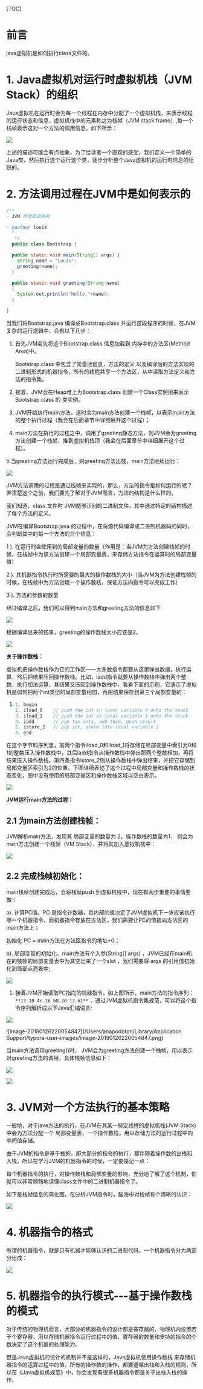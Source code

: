 [TOC]

# 前言

java虚拟机是如何执行class文件的。

# 1. Java虚拟机对运行时虚拟机栈（JVM Stack）的组织

​    Java虚拟机在运行时会为每一个线程在内存中分配了一个虚拟机栈，来表示线程的运行状态和信息，虚拟机栈中的元素称之为栈帧（JVM stack frame）,每一个栈帧表示这对一个方法的调用信息。如下所示：

![](https://ws2.sinaimg.cn/large/006tNc79gy1fzk9n6i5m9j30j10j4acx.jpg)

上述的描述可能会有点抽象，为了给读者一个直观的感受，我们定义一个简单的Java类，然后执行这个运行这个类，逐步分析整个Java虚拟机的运行时信息的组织的。

# 2.  方法调用过程在JVM中是如何表示的

```java
/**
- JVM 原理简单用例

- @author louis
  *
   */
  public class Bootstrap {

  public static void main(String[] args) {
  	String name = "Louis";
  	greeting(name);
  }

  public static void greeting(String name)
  {
  	System.out.println("Hello,"+name);
  }

}
```

当我们将Bootstrap.java 编译成Bootstrap.class 并运行这段程序的时候，在JVM复杂的运行逻辑中，会有以下几步：

1. 首先JVM会先将这个Bootstrap.class 信息加载到 内存中的方法区(Method Area)中。

    Bootstrap.class 中包含了常量池信息，方法的定义 以及编译后的方法实现的二进制形式的机器指令，所有的线程共享一个方法区，从中读取方法定义和方法的指令集。

2. 接着，JVM会在Heap堆上为Bootstrap.class 创建一个Class<Bootstrap>实例用来表示Bootstrap.class 的 类实例。

3. JVM开始执行main方法，这时会为main方法创建一个栈帧，以表示main方法的整个执行过程（我会在后面章节中详细展开这个过程）；

4. main方法在执行的过程之中，调用了greeting静态方法，则JVM会为greeting方法创建一个栈帧，推到虚拟机栈顶（我会在后面章节中详细展开这个过程）。

 5.当greeting方法运行完成后，则greeting方法出栈，main方法继续运行；

![](https://ws4.sinaimg.cn/large/006tNc79gy1fzka707nc0j30ky0gsdhl.jpg)



JVM方法调用的过程是通过栈帧来实现的，那么，方法的指令是如何运行的呢？弄清楚这个之前，我们要先了解对于JVM而言，方法的结构是什么样的。

我们知道，class 文件时 JVM能够识别的二进制文件，其中通过特定的结构描述了每个方法的定义。

JVM在编译Bootstrap.java 的过程中，在将源代码编译成二进制机器码的同时，会判断其中的每一个方法的三个信息：

 1 ).  在运行时会使用到的局部变量的数量（作用是：当JVM为方法创建栈帧的时候，在栈帧中为该方法创建一个局部变量表，来存储方法指令在运算时的局部变量值）

  2 ).  其机器指令执行时所需要的最大的操作数栈的大小（当JVM为方法创建栈帧的时候，在栈帧中为方法创建一个操作数栈，保证方法内指令可以完成工作）

  3 ).  方法的参数的数量

经过编译之后，我们可以得到main方法和greeting方法的信息如下

![](https://ws2.sinaimg.cn/large/006tNc79gy1fzkayabt4qj30kj09pt9w.jpg)

根据编译出来的结果，greeting的操作数栈大小应该是2。

![](https://ws1.sinaimg.cn/large/006tNc79gy1fzkb8y4vn2j31720c2wgj.jpg) 

**关于操作数栈：**

虚拟机把操作数栈作为它的工作区——大多数指令都要从这里弹出数据，执行运算，然后把结果压回操作数栈。比如，iadd指令就要从操作数栈中弹出两个整数，执行加法运算，其结果又压回到操作数栈中，看看下面的示例，它演示了虚拟机是如何把两个int类型的局部变量相加，再把结果保存到第三个局部变量的：

1. ```java
   1. begin  
   2. iload_0    // push the int in local variable 0 onto the stack  
   3. iload_1    // push the int in local variable 1 onto the stack  
   4. iadd       // pop two ints, add them, push result  
   5. istore_2   // pop int, store into local variable 2  
   6. end  
   ```

​        在这个字节码序列里，前两个指令iload_0和iload_1将存储在局部变量中索引为0和1的整数压入操作数栈中，其后iadd指令从操作数栈中弹出那两个整数相加，再将结果压入操作数栈。第四条指令istore_2则从操作数栈中弹出结果，并把它存储到局部变量区索引为2的位置。下图详细表述了这个过程中局部变量和操作数栈的状态变化，图中没有使用的局部变量区和操作数栈区域以空白表示。

![](https://ws3.sinaimg.cn/large/006tNc79gy1fzkbesqzo3j30k00cit9c.jpg)

**JVM运行main方法的过程：**

## 2.1 **为main方法创建栈帧：**

   JVM解析main方法，发现其 局部变量的数量为 2，操作数栈的数量为1， 则会为main方法创建一个栈帧（VM Stack），并将其加入虚拟机栈中：

![](https://ws4.sinaimg.cn/large/006tNc79gy1fzkb1e2nqnj30la0n8q4z.jpg)

## 2.2  **完成栈帧初始化：**

main栈帧创建完成后，会将栈帧push 到虚拟机栈中，现在有两步重要的事情要做：

a). 计算PC值。PC 是指令计数器，其内部的值决定了JVM虚拟机下一步应该执行哪一个机器指令，而机器指令存放在方法区，我们需要让PC的值指向方法区的main方法上；

初始化 PC = main方法在方法区指令的地址+0；

b). 局部变量的初始化。main方法有个入参(String[] args) ，JVM已经在main所在的栈帧的局部变量表中为其空出来了一个slot ，我们需要将 args 的引用值初始化到局部点亮表中;

![](https://ws2.sinaimg.cn/large/006tNc79gy1fzkbudt2apj30ap0750sz.jpg)



1. 接着JVM开始读取PC指向的机器指令。如上图所示，main方法的指令序列：`**12 10 4c 2b b8 20 12 b1**` ，通过JVM虚拟机指令集规范，可以将这个指令序列解析成以下Java汇编语言:

![](https://ws3.sinaimg.cn/large/006tNc79gy1fzkc1ygy92j31ew0rqaiu.jpg)

![image-20190126220054847](/Users/anapodoton/Library/Application Support/typora-user-images/image-20190126220054847.png)

当main方法调用greeting()时， JVM会为greeting方法创建一个栈帧，用以表示对greeting方法的调用，具体栈帧信息如下：

![](https://ws1.sinaimg.cn/large/006tNc79gy1fzkcjbdehtj30kd0lidhy.jpg)

![](https://ws3.sinaimg.cn/large/006tNc79gy1fzkckrnjn9j313x0u0qde.jpg)



# 3.  JVM对一个方法执行的基本策略

一般地，对于java方法的执行，在JVM在其某一特定线程的虚拟机栈(JVM Stack) 中会为方法分配一个 局部变量表，一个操作数栈，用以存储方法的运行过程中的中间值存储。

由于JVM的指令是基于栈的，即大部分的指令的执行，都伴随着操作数的出栈和入栈。所以在学习JVM的机器指令的时候，一定要铭记一点：

每个机器指令的执行，对操作数栈和局部变量的影响，充分地了解了这个机制，你就可以非常顺畅地读懂class文件中的二进制机器指令了。

如下是栈帧信息的简化图，在分析JVM指令时，脑海中对栈帧有个清晰的认识：

![](https://ws2.sinaimg.cn/large/006tNc79gy1fzkcrmy5ihj30ga0l5dh8.jpg)

# 4.  机器指令的格式

所谓的机器指令，就是只有机器才能够认识的二进制代码。一个机器指令分为两部分组成：

![](https://ws1.sinaimg.cn/large/006tNc79gy1fzkcwbdfs1j30eb0gb75f.jpg)

# 5.  机器指令的执行模式---基于操作数栈的模式

对于传统的物理机而言，大部分的机器指令的设计都是寄存器的，物理机内设置若干个寄存器，用以存储机器指令运行过程中的值，寄存器的数量和支持的指令的个数决定了这个机器的处理能力。

但是Java虚拟机的设计的机制并不是这样的，Java虚拟机使用操作数栈 来存储机器指令的运算过程中的值。所有的操作数的操作，都要遵循出栈和入栈的规则，所以在《Java虚拟机规范》中，你会发现有很多机器指令都是关于出栈入栈的操作。


























